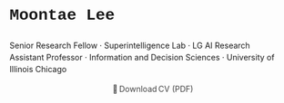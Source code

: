 <p align="left" style="max-width:600px; margin:auto; line-height:1.5;">
  <strong style="font-size:1.75rem; font-family:Courier New">Moontae Lee</strong><br>
  <br>
  Senior Research Fellow · Superintelligence Lab · LG AI Research<br>
  Assistant Professor · Information and Decision Sciences · University of Illinois Chicago
</p>

<p align="center" style="margin-top:1rem;">
  <a href="./Moontae Lee - CV (2025).pdf" style="text-decoration:none; color:#444;">
    📄 Download CV (PDF)
  </a>
</p>


